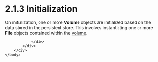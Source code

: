 <html dir="LTR" xmlns:mshelp="http://msdn.microsoft.com/mshelp" xmlns:ddue="http://ddue.schemas.microsoft.com/authoring/2003/5" xmlns:xlink="http://www.w3.org/1999/xlink" xmlns:tool="http://www.microsoft.com/tooltip">
    <head>
        <meta http-equiv="Content-Type" content="text/html; CHARSET=utf-8"></meta>
        <meta name="save" content="history"></meta>
        <title>2.1.3 Initialization</title>
        <xml>
            <mshelp:toctitle title="2.1.3 Initialization"></mshelp:toctitle>
            <mshelp:rltitle title="[MS-FSA]: Initialization"></mshelp:rltitle>
            <mshelp:keyword index="A" term="5d3762ee-dc40-4aee-9c91-37311d5d4157"></mshelp:keyword>
            <mshelp:attr name="DCSext.ContentType" value="open specification"></mshelp:attr>
            <mshelp:attr name="AssetID" value="5d3762ee-dc40-4aee-9c91-37311d5d4157"></mshelp:attr>
            <mshelp:attr name="TopicType" value="kbRef"></mshelp:attr>
            <mshelp:attr name="DCSext.Title" value="[MS-FSA]: Initialization" />
        </xml>
    </head>
    <body>
        <div id="header">
            <h1 class="heading">2.1.3 Initialization</h1>
        </div>
        <div id="mainSection">
            <div id="mainBody">
                <div id="allHistory" class="saveHistory"></div>
                <div id="sectionSection0" class="section" name="collapseableSection">
                    

<p>On initialization, one or more <b>Volume</b> objects are
initialized based on the data stored in the persistent store. This involves
instantiating one or more <b>File</b> objects contained within the <a href="682f0f59-385c-4351-b81a-3b234f53db03.md#gt_9a876829-33a1-4f0b-8b81-8552b7e5561c">volume</a>.</p>


                </div>
            </div>
        </div>
    </body>
</html>